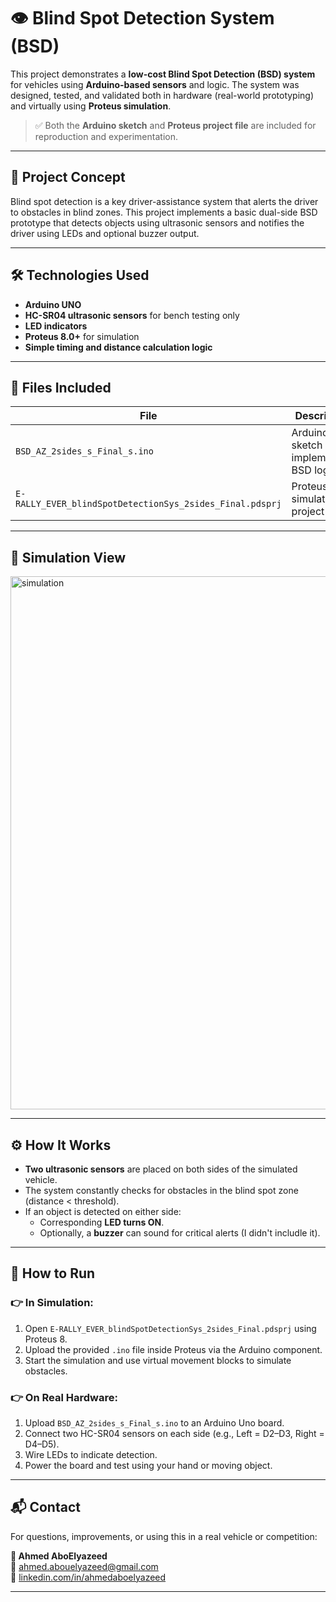 # 👁️ Blind Spot Detection System (BSD)

This project demonstrates a **low-cost Blind Spot Detection (BSD) system** for vehicles using **Arduino-based sensors** and logic. The system was designed, tested, and validated both in hardware (real-world prototyping) and virtually using **Proteus simulation**.

> ✅ Both the **Arduino sketch** and **Proteus project file** are included for reproduction and experimentation.

---

## 🧠 Project Concept

Blind spot detection is a key driver-assistance system that alerts the driver to obstacles in blind zones. This project implements a basic dual-side BSD prototype that detects objects using ultrasonic sensors and notifies the driver using LEDs and optional buzzer output.

---

## 🛠️ Technologies Used

- **Arduino UNO**
- **HC-SR04 ultrasonic sensors** for bench testing only
- **LED indicators**
- **Proteus 8.0+** for simulation
- **Simple timing and distance calculation logic**

---

## 📁 Files Included

| File | Description |
|------|-------------|
| `BSD_AZ_2sides_s_Final_s.ino` | Arduino sketch implementing BSD logic |
| `E-RALLY_EVER_blindSpotDetectionSys_2sides_Final.pdsprj` | Proteus simulation project file |

---

## 🧪 Simulation View

<img width="1107" height="853" alt="simulation" src="https://github.com/user-attachments/assets/0779556b-2e3b-404e-addc-68094320881e" />

---

## ⚙️ How It Works

- **Two ultrasonic sensors** are placed on both sides of the simulated vehicle.
- The system constantly checks for obstacles in the blind spot zone (distance < threshold).
- If an object is detected on either side:
  - Corresponding **LED turns ON**.
  - Optionally, a **buzzer** can sound for critical alerts (I didn't includle it).

---

## 🚀 How to Run

### 👉 In Simulation:
1. Open `E-RALLY_EVER_blindSpotDetectionSys_2sides_Final.pdsprj` using Proteus 8.
2. Upload the provided `.ino` file inside Proteus via the Arduino component.
3. Start the simulation and use virtual movement blocks to simulate obstacles.

### 👉 On Real Hardware:
1. Upload `BSD_AZ_2sides_s_Final_s.ino` to an Arduino Uno board.
2. Connect two HC-SR04 sensors on each side (e.g., Left = D2–D3, Right = D4–D5).
3. Wire LEDs to indicate detection.
4. Power the board and test using your hand or moving object.

---

## 📬 Contact

For questions, improvements, or using this in a real vehicle or competition:

**👤 Ahmed AboElyazeed**  
📧 [ahmed.abouelyazeed@gmail.com](mailto:aboelyazeed7777@gmail.com)  
🔗 [linkedin.com/in/ahmedaboelyazeed](https://www.linkedin.com/in/ahmed-aboelyazeed-43ba22231/)

---

